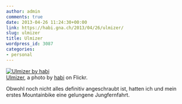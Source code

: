 ```yaml
---
author: admin
comments: true
date: 2013-04-26 11:24:30+00:00
link: https://habi.gna.ch/2013/04/26/ulmizer/
slug: ulmizer
title: Ulmizer
wordpress_id: 3087
categories:
- personal
---
```


[![Ulmizer by habi](http://farm9.staticflickr.com/8528/8680536559_8039940cfc.jpg)](https://www.flickr.com/photos/habi/8680536559/)  
[Ulmizer](https://www.flickr.com/photos/habi/8680536559/), a photo by [habi](https://www.flickr.com/photos/habi/) on Flickr.

Obwohl noch nicht alles definitiv angeschraubt ist, hatten ich und mein erstes Mountainbike eine gelungene Jungfernfahrt.
